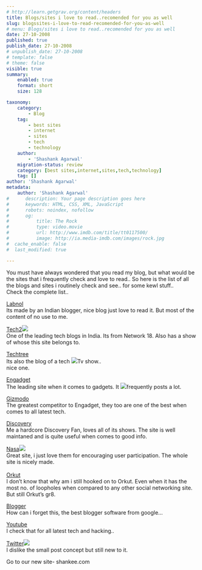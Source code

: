 ```yaml
---
# http://learn.getgrav.org/content/headers
title: Blogs/sites i love to read..recomended for you as well
slug: blogssites-i-love-to-read-recomended-for-you-as-well
# menu: Blogs/sites i love to read..recomended for you as well
date: 27-10-2008
published: true
publish_date: 27-10-2008
# unpublish_date: 27-10-2008
# template: false
# theme: false
visible: true
summary:
    enabled: true
    format: short
    size: 128

taxonomy:
    category:
        - Blog
    tag:
        - best sites
        - internet
        - sites
        - tech
        - technology
    author:
        - 'Shashank Agarwal'
    migration-status: review
    category: [best sites,internet,sites,tech,technology]
    tag: []
author: 'Shashank Agarwal'
metadata:
    author: 'Shashank Agarwal'
#      description: Your page description goes here
#      keywords: HTML, CSS, XML, JavaScript
#      robots: noindex, nofollow
#      og:
#          title: The Rock
#          type: video.movie
#          url: http://www.imdb.com/title/tt0117500/
#          image: http://ia.media-imdb.com/images/rock.jpg
#  cache_enable: false
#  last_modified: true

---
```


You must have always wondered that you read my blog, but what would be the sites that i frequently check and love to read.. So here is the list of all the blogs and sites i routinely check and see.. for some kewl stuff..  
Check the complete list..

[Labnol](http://www.labnol.org/)  
Its made by an Indian blogger, nice blog just love to read it. But most of the content of no use to me.

[Tech2](http://www.tech2.com/)[![](http://1.bp.blogspot.com/_V2JZuLkPrjQ/SQVtSqPT5LI/AAAAAAAAEWI/4F3Rv8ORtoM/s320/tech2.gif)](http://1.bp.blogspot.com/_V2JZuLkPrjQ/SQVtSqPT5LI/AAAAAAAAEWI/4F3Rv8ORtoM/s1600-h/tech2.gif)  
One of the leading tech blogs in India. Its from Network 18. Also has a show of whose this site belongs to.

[Techtree ](http://www.techtree.com/)  
Its also the blog of a tech [![](http://3.bp.blogspot.com/_V2JZuLkPrjQ/SQVtSw2E9mI/AAAAAAAAEWQ/aPvBHRig3ZY/s320/techtree_beta.jpg)](http://3.bp.blogspot.com/_V2JZuLkPrjQ/SQVtSw2E9mI/AAAAAAAAEWQ/aPvBHRig3ZY/s1600-h/techtree_beta.jpg)Tv show..  
nice one.

[Engadget](http://www.engadget.com/)  
The leading site when it comes to gadgets. It [![](http://4.bp.blogspot.com/_V2JZuLkPrjQ/SQVtSR8zqII/AAAAAAAAEWA/0AYiSA-GILs/s320/Engadget+Logo.png)](http://4.bp.blogspot.com/_V2JZuLkPrjQ/SQVtSR8zqII/AAAAAAAAEWA/0AYiSA-GILs/s1600-h/Engadget+Logo.png)frequently posts a lot.

[Gizmodo](http://www.gizmodo.com/)  
The greatest competitor to Engadget, they too are one of the best when comes to all latest tech.

[Discovery](http://www.discovery.com/)  
Me a hardcore Discovery Fan, loves all of its shows. The site is well maintaned and is quite useful when comes to good info.

[Nasa](http://www.nasa.gov/)[![](http://4.bp.blogspot.com/_V2JZuLkPrjQ/SQVtR0yVE5I/AAAAAAAAEV4/e9VcMBlKTqg/s320/NASA_logo.jpg)](http://4.bp.blogspot.com/_V2JZuLkPrjQ/SQVtR0yVE5I/AAAAAAAAEV4/e9VcMBlKTqg/s1600-h/NASA_logo.jpg)  
Great site, i just love them for encouraging user participation. The whole site is nicely made.  
[  
Orkut](http://www.orkut.co.in/Main#Profile.aspx?rl=ls&uid=16780940496574293962)  
I don’t know that why am i still hooked on to Orkut. Even when it has the most no. of loopholes when compared to any other social networking site. But still Orkut’s gr8.

[Blogger](http://www.blogger.com/)  
How can i forget this, the best blogger software from google…

[Youtube](http://www.youtube.com/user/haknit)  
I check that for all latest tech and hacking..

[Twitter](http://twitter.com/haknit)[![](http://3.bp.blogspot.com/_V2JZuLkPrjQ/SQVtTC4_eHI/AAAAAAAAEWY/noyQ1bWqT9k/s320/twitter_logo_s.png)](http://3.bp.blogspot.com/_V2JZuLkPrjQ/SQVtTC4_eHI/AAAAAAAAEWY/noyQ1bWqT9k/s1600-h/twitter_logo_s.png)  
I dislike the small post concept but still new to it.

Go to our new site- shankee.com
